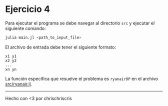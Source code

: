 # Ejercicio 4

Para ejecutar el programa se debe navegar al directorio `src` y ejecutar el siguiente comando:

```bash
julia main.jl <path_to_input_file>
```

El archivo de entrada debe tener el siguiente formato:

```
x1 y1
x2 y2
...
xn yn
```

La función específica que resuelve el problema es `ryanairDP` en el archivo [src/ryanair.jl](src/ryanair.jl).

---
Hecho con <3 por chrischriscris
